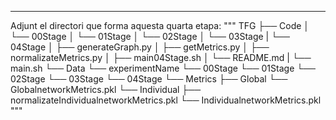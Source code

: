 
*****************************************************************************************************************************************************************************************

Adjunt el directori que forma aquesta quarta etapa:
"""
TFG
├── Code
│   └── 00Stage
│   └── 01Stage
│   └── 02Stage
│   └── 03Stage
|   └── 04Stage
│       ├── generateGraph.py
│       ├── getMetrics.py
│       ├── normalizateMetrics.py
│       ├── main04Stage.sh
│       └── README.md
|   └── main.sh
└── Data
    └── experimentName
        └── 00Stage
        └── 01Stage
        └── 02Stage
        └── 03Stage
        └── 04Stage
            └── Metrics
                ├── Global
                    └── GlobalnetworkMetrics.pkl
                └── Individual
                    ├── normalizateIndividualnetworkMetrics.pkl
                    └── IndividualnetworkMetrics.pkl
"""

